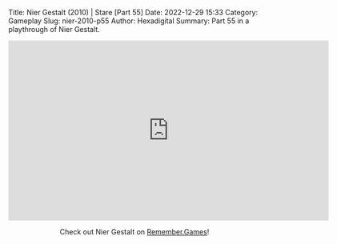 Title: Nier Gestalt (2010) | Stare [Part 55]
Date: 2022-12-29 15:33
Category: Gameplay
Slug: nier-2010-p55
Author: Hexadigital
Summary: Part 55 in a playthrough of Nier Gestalt.

<center><iframe src="https://www.youtube.com/embed/8Fwmtl8z1HU?feature=oembed" allow="accelerometer; autoplay; encrypted-media; gyroscope; picture-in-picture" width="640" height="360" frameborder="0"></iframe>

Check out Nier Gestalt on [Remember.Games](https://remember.games/game/2307/nier/)!</center>

